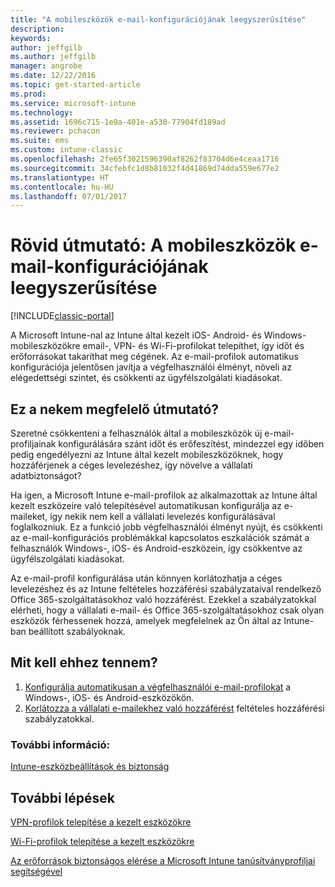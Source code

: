```yaml
---
title: "A mobileszközök e-mail-konfigurációjának leegyszerűsítése"
description: 
keywords: 
author: jeffgilb
ms.author: jeffgilb
manager: angrobe
ms.date: 12/22/2016
ms.topic: get-started-article
ms.prod: 
ms.service: microsoft-intune
ms.technology: 
ms.assetid: 1696c715-1e9a-401e-a530-77904fd189ad
ms.reviewer: pchacon
ms.suite: ems
ms.custom: intune-classic
ms.openlocfilehash: 2fe65f3021596390af8262f83704d6e4ceaa1716
ms.sourcegitcommit: 34cfebfc1d8b81032f4d41869d74dda559e677e2
ms.translationtype: HT
ms.contentlocale: hu-HU
ms.lasthandoff: 07/01/2017
---
```

# <a name="quick-start-guide-simplify-email-configuration-on-mobile-devices"></a>Rövid útmutató: A mobileszközök e-mail-konfigurációjának leegyszerűsítése

[!INCLUDE[classic-portal](../includes/classic-portal.md)]

A Microsoft Intune-nal az Intune által kezelt iOS- Android- és Windows-mobileszközökre email-, VPN- és Wi-Fi-profilokat telepíthet, így időt és erőforrásokat takaríthat meg cégének. Az e-mail-profilok automatikus konfigurációja jelentősen javítja a végfelhasználói élményt, növeli az elégedettségi szintet, és csökkenti az ügyfélszolgálati kiadásokat.

## <a name="is-this-quick-start-guide-right-for-me"></a>Ez a nekem megfelelő útmutató?
Szeretné csökkenteni a felhasználók által a mobileszközök új e-mail-profiljainak konfigurálására szánt időt és erőfeszítést, mindezzel egy időben pedig engedélyezni az Intune által kezelt mobileszközöknek, hogy hozzáférjenek a céges levelezéshez, így növelve a vállalati adatbiztonságot?

Ha igen, a Microsoft Intune e-mail-profilok az alkalmazottak az Intune által kezelt eszközeire való telepítésével automatikusan konfigurálja az e-maileket, így nekik nem kell a vállalati levelezés konfigurálásával foglalkozniuk. Ez a funkció jobb végfelhasználói élményt nyújt, és csökkenti az e-mail-konfigurációs problémákkal kapcsolatos eszkalációk számát a felhasználók Windows-, iOS- és Android-eszközein, így csökkentve az ügyfélszolgálati kiadásokat.

Az e-mail-profil konfigurálása után könnyen korlátozhatja a céges levelezéshez és az Intune feltételes hozzáférési szabályzataival rendelkező Office 365-szolgáltatásokhoz való hozzáférést. Ezekkel a szabályzatokkal elérheti, hogy a vállalati e-mail- és Office 365-szolgáltatásokhoz csak olyan eszközök férhessenek hozzá, amelyek megfelelnek az Ön által az Intune-ban beállított szabályoknak.

## <a name="how-do-i-do-it"></a>Mit kell ehhez tennem?
1.  [Konfigurálja automatikusan a végfelhasználói e-mail-profilokat](/intune-classic/deploy-use/configure-access-to-corporate-email-using-email-profiles-with-microsoft-intune) a Windows-, iOS- és Android-eszközökön.
2.  [Korlátozza a vállalati e-mailekhez való hozzáférést](/intune-classic/deploy-use/restrict-access-to-email-and-o365-services-with-microsoft-intune) feltételes hozzáférési szabályzatokkal.


### <a name="additional-information"></a>További információ:
[Intune-eszközbeállítások és biztonság](/intune-classic/deploy-use/manage-settings-and-features-on-your-devices-with-microsoft-intune-policies)

## <a name="what-should-i-do-next"></a>További lépések
[VPN-profilok telepítése a kezelt eszközökre](/intune-classic/deploy-use/vpn-connections-in-microsoft-intune)

[Wi-Fi-profilok telepítése a kezelt eszközökre](/intune-classic/deploy-use/wi-fi-connections-in-microsoft-intune)

[Az erőforrások biztonságos elérése a Microsoft Intune tanúsítványprofiljai segítségével](/intune-classic/deploy-use/secure-resource-access-with-certificate-profiles)
